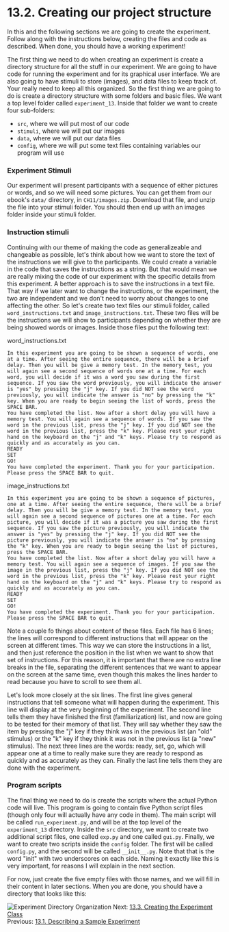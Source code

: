 # 13.2. Creating our project structure

In this and the following sections we are going to create the experiment. Follow along with the instructions below,
creating the files and code as described. When done, you should have a working experiment!

The first thing we need to do when creating an experiment is create a directory structure for all the stuff in our
experiment. We are going to have code for running the experiment and for its graphical user interface. We are also going
to have stimuli to store (images), and data files to keep track of. Your really need to keep all this organized. So the
first thing we are going to do is create a directory structure with some folders and basic files. We want a top level
folder called `experiment_13`. Inside that folder we want to create four sub-folders:

- `src`, where we will put most of our code
- `stimuli`, where we will put our images
- `data`, where we will put our data files
- `config`, where we will put some text files containing variables our program will use

### Experiment Stimuli

Our experiment will present participants with a sequence of either pictures or words, and so we will need some pictures.
You can get them from our ebook's `data/` directory, in `CH11/images.zip`. Download that file, and unzip the file into your
stimuli folder. You should then end up with an images folder inside your stimuli folder.

### Instruction stimuli

Continuing with our theme of making the code as generalizeable and changeable as possible, let's think about how we want
to store the text of the instructions we will give to the participants. We could create a variable in the code that
saves the instructions as a string. But that would mean we are really mixing the code of our experiment with the
specific details from this experiment. A better approach is to save the instructions in a text file. That way if we
later want to change the instructions, or the experiment, the two are independent and we don't need to worry about
changes to one affecting the other. So let's create two text files our stimuli folder, called `word_instructions.txt`
and `image_instructions.txt`. These two files will be the instructions we will show to participants depending on whether
they are being showed words or images. Inside those files put the following text:

word_instructions.txt

```text
In this experiment you are going to be shown a sequence of words, one at a time. After seeing the entire sequence, there will be a brief delay. Then you will be give a memory test. In the memory test, you will again see a second sequence of words one at a time. For each word, you will decide if it was a word you saw during the first sequence. If you saw the word previously, you will indicate the answer is "yes" by pressing the "j" key. If you did NOT see the word previously, you will indicate the answer is "no" by pressing the "k" key. When you are ready to begin seeing the list of words, press the SPACE BAR.
You have completed the list. Now after a short delay you will have a memory test. You will again see a sequence of words. If you saw the word in the previous list, press the "j" key. If you did NOT see the word in the previous list, press the "k" key. Please rest your right hand on the keyboard on the "j" and "k" keys. Please try to respond as quickly and as accurately as you can.
READY
SET
GO!
You have completed the experiment. Thank you for your participation. Please press the SPACE BAR to quit.
```

image_instructions.txt

```text
In this experiment you are going to be shown a sequence of pictures, one at a time. After seeing the entire sequence, there will be a brief delay. Then you will be give a memory test. In the memory test, you will again see a second sequence of pictures one at a time. For each picture, you will decide if it was a picture you saw during the first sequence. If you saw the picture previously, you will indicate the answer is "yes" by pressing the "j" key. If you did NOT see the picture previously, you will indicate the answer is "no" by pressing the "k" key. When you are ready to begin seeing the list of pictures, press the SPACE BAR.
You have completed the list. Now after a short delay you will have a memory test. You will again see a sequence of images. If you saw the image in the previous list, press the "j" key. If you did NOT see the word in the previous list, press the "k" key. Please rest your right hand on the keyboard on the "j" and "k" keys. Please try to respond as quickly and as accurately as you can.
READY
SET
GO!
You have completed the experiment. Thank you for your participation. Please press the SPACE BAR to quit.
```

Note a couple fo things about content of these files. Each file has 6 lines; the lines will correspond to different
instructions that will appear on the screen at different times. This way we can store the instructions in a list, and
then just reference the position in the list when we want to show that set of instructions. For this reason, it is
important that there are no extra line breaks in the file, separating the different sentences that we want to appear on
the screen at the same time, even though this makes the lines harder to read because you have to scroll to see them all.

Let's look more closely at the six lines. The first line gives general instructions that tell someone what will happen
during the experiment. This line will display at the very beginning of the experiment. The second line tells them they
have finished the first (familiarization) list, and now are going to be tested for their memory of that list. They will
say whether they saw the item by pressing the "j" key if they think was in the previous list (an "old" stimulus) or the
"k" key if they think it was not in the previous list (a "new" stimulus). The next three lines are the words: ready,
set, go, which will appear one at a time to really make sure they are ready to respond as quickly and as accurately as
they can. Finally the last line tells them they are done with the experiment.

### Program scripts

The final thing we need to do is create the scripts where the actual Python code will live. This program is going to
contain five Python script files (though only four will actually have any code in them). The main script will be called
`run_experiment.py`, and will be at the top level of the `experiment_13` directory. Inside the `src` directory, we want
to create two additional script files, one called `exp.py` and one called `gui.py`. Finally, we want to create two
scripts inside the `config` folder. The first will be called `config.py`, and the second will be called `__init__.py`.
Note that that is the word "init" with two underscores on each side. Naming it exactly like this is very important, for
reasons I will explain in the next section.

For now, just create the five empty files with those names, and we will fill in their content in later sections. When
you are done, you should have a directory that looks like this:

![Experiment Directory Organization](../images/experiment_org.png)
Next: [13.3. Creating the Experiment Class](13.3.%20Creating%20the%20Experiment.md)<br>
Previous: [13.1. Describing a Sample Experiment](13.1.%20Describing%20a%20Sample%20Experiment.md)
